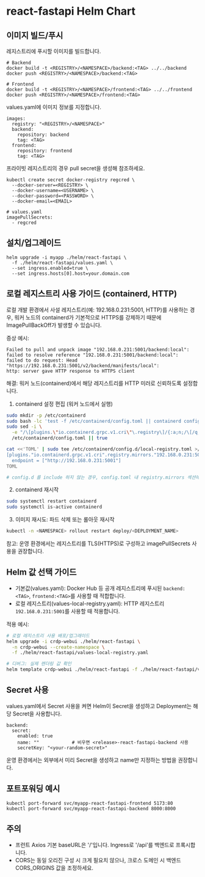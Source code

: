 # react-fastapi Helm Chart

## 이미지 빌드/푸시

레지스트리에 푸시할 이미지를 빌드합니다.

```
# Backend
docker build -t <REGISTRY>/<NAMESPACE>/backend:<TAG> ../../backend
docker push <REGISTRY>/<NAMESPACE>/backend:<TAG>

# Frontend
docker build -t <REGISTRY>/<NAMESPACE>/frontend:<TAG> ../../frontend
docker push <REGISTRY>/<NAMESPACE>/frontend:<TAG>
```

values.yaml에 이미지 정보를 지정합니다.

```
images:
  registry: "<REGISTRY>/<NAMESPACE>"
  backend:
    repository: backend
    tag: <TAG>
  frontend:
    repository: frontend
    tag: <TAG>
```

프라이빗 레지스트리의 경우 pull secret을 생성해 참조하세요.

```
kubectl create secret docker-registry regcred \
  --docker-server=<REGISTRY> \
  --docker-username=<USERNAME> \
  --docker-password=<PASSWORD> \
  --docker-email=<EMAIL>

# values.yaml
imagePullSecrets:
  - regcred
```

## 설치/업그레이드

```
helm upgrade -i myapp ./helm/react-fastapi \
  -f ./helm/react-fastapi/values.yaml \
  --set ingress.enabled=true \
  --set ingress.hosts[0].host=your.domain.com
```

## 로컬 레지스트리 사용 가이드 (containerd, HTTP)

로컬 개발 환경에서 사설 레지스트리(예: 192.168.0.231:5001, HTTP)를 사용하는 경우, 워커 노드의 containerd가 기본적으로 HTTPS를 강제하기 때문에 ImagePullBackOff가 발생할 수 있습니다.

증상 예시:

```
Failed to pull and unpack image "192.168.0.231:5001/backend:local":
failed to resolve reference "192.168.0.231:5001/backend:local":
failed to do request: Head "https://192.168.0.231:5001/v2/backend/manifests/local":
http: server gave HTTP response to HTTPS client
```

해결: 워커 노드(containerd)에서 해당 레지스트리를 HTTP 미러로 신뢰하도록 설정합니다.

1) containerd 설정 편집 (워커 노드에서 실행)

```bash
sudo mkdir -p /etc/containerd
sudo bash -lc 'test -f /etc/containerd/config.toml || containerd config default > /etc/containerd/config.toml'
sudo sed -i \
  -e "/\[plugins.\"io.containerd.grpc.v1.cri\"\.registry\]/{:a;n;/\[/q;H;};$q1" \
  /etc/containerd/config.toml || true

cat <<'TOML' | sudo tee /etc/containerd/config.d/local-registry.toml >/dev/null
[plugins."io.containerd.grpc.v1.cri".registry.mirrors."192.168.0.231:5001"]
  endpoint = ["http://192.168.0.231:5001"]
TOML

# config.d 를 include 하지 않는 경우, config.toml 내 registry.mirrors 섹션에 동일 내용 직접 추가
```

2) containerd 재시작

```bash
sudo systemctl restart containerd
sudo systemctl is-active containerd
```

3) 이미지 재시도: 파드 삭제 또는 롤아웃 재시작

```bash
kubectl -n <NAMESPACE> rollout restart deploy/<DEPLOYMENT_NAME>
```

참고: 운영 환경에서는 레지스트리를 TLS(HTTPS)로 구성하고 imagePullSecrets 사용을 권장합니다.

## Helm 값 선택 가이드

- 기본값(values.yaml): Docker Hub 등 공개 레지스트리에 푸시된 `backend:<TAG>`, `frontend:<TAG>`를 사용할 때 적합합니다.
- 로컬 레지스트리(values-local-registry.yaml): HTTP 레지스트리 `192.168.0.231:5001`를 사용할 때 적용합니다.

적용 예시:

```bash
# 로컬 레지스트리 사용 배포/업그레이드
helm upgrade -i crdp-webui ./helm/react-fastapi \
  -n crdp-webui --create-namespace \
  -f ./helm/react-fastapi/values-local-registry.yaml

# 디버그: 실제 렌더링 값 확인
helm template crdp-webui ./helm/react-fastapi -f ./helm/react-fastapi/values-local-registry.yaml | head -200
```

## Secret 사용
values.yaml에서 Secret 사용을 켜면 Helm이 Secret을 생성하고 Deployment는 해당 Secret을 사용합니다.

```
backend:
  secret:
    enabled: true
    name: ""            # 비우면 <release>-react-fastapi-backend 사용
    secretKey: "<your-random-secret>"
```

운영 환경에서는 외부에서 미리 Secret을 생성하고 name만 지정하는 방법을 권장합니다.

## 포트포워딩 예시

```
kubectl port-forward svc/myapp-react-fastapi-frontend 5173:80
kubectl port-forward svc/myapp-react-fastapi-backend 8000:8000
```

## 주의
- 프런트 Axios 기본 baseURL은 '/'입니다. Ingress로 '/api'를 백엔드로 프록시합니다.
- CORS는 동일 오리진 구성 시 크게 필요치 않으나, 크로스 도메인 시 백엔드 CORS_ORIGINS 값을 조정하세요.
